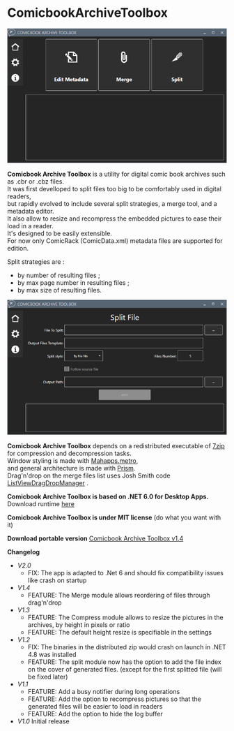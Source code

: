 # ComicbookArchiveToolbox

![Main interface](/ComicbookArchiveToolbox/MainPage.PNG)  

**Comicbook Archive Toolbox** is a utility for digital comic book archives such as .cbr or .cbz files.  
It was first develloped to split files too big to be comfortably used in digital readers,  
but rapidly evolved to include several split strategies, a merge tool, and a metadata editor.  
It also allow to resize and recompress the embedded pictures to ease their load in a reader.  
It's designed to be easily extensible.  
For now only ComicRack (ComicData.xml) metadata files are supported for edition.  

Split strategies are :  
- by number of resulting files ;  
- by max page number in resulting files ;  
- by max size of resulting files.  

![Split interface](/ComicbookArchiveToolbox/Split.PNG)  

**Comicbook Archive Toolbox** depends on a redistributed executable of [7zip](https://www.7-zip.org) for compression and decompression tasks.  
Window styling is made with [Mahapps.metro](https://mahapps.com),  
and general architecture is made with [Prism](https://github.com/PrismLibrary/Prism).  
Drag'n'drop on the merge files list uses Josh Smith code [ListViewDragDropManager](https://www.codeproject.com/script/Articles/ViewDownloads.aspx?aid=17266) .

**Comicbook Archive Toolbox is based on .NET 6.0 for Desktop Apps.** Download runtime [here](https://dotnet.microsoft.com/en-us/download/dotnet/6.0/runtime)  


**Comicbook Archive Toolbox is under MIT license** (do what you want with it)  

**Download portable version** [Comicbook Archive Toolbox v1.4](https://github.com/degoedel/ComicbookArchiveToolbox/releases/download/v2.0/ComicbookArchiveToolbox.v2.0.0.zip)  

**Changelog** 
* *V2.0*
  * FIX: The app is adapted to .Net 6 and should fix compatibility issues like crash on startup
* *V1.4*
  * FEATURE: The Merge module allows reordering of files through drag'n'drop
* *V1.3*
  * FEATURE: The Compress module allows to resize the pictures in the archives, by height in pixels or ratio
  * FEATURE: The default height resize is specifiable in the settings
* *V1.2*  
  * FIX: The binaries in the distributed zip would crash on launch in .NET 4.8 was installed  
  * FEATURE: The split module now has the option to add the file index on the cover of generated files. (except for the first splitted file (will be fixed later)  
* *V1.1*  
  * FEATURE: Add a busy notifier during long operations  
  * FEATURE: Add the option to recompress pictures so that the generated files will be easier to load in readers  
  * FEATURE: Add the option to hide the log buffer  
* *V1.0* Initial release  
